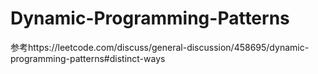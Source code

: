 # Dynamic-Programming-Patterns
参考https://leetcode.com/discuss/general-discussion/458695/dynamic-programming-patterns#distinct-ways
